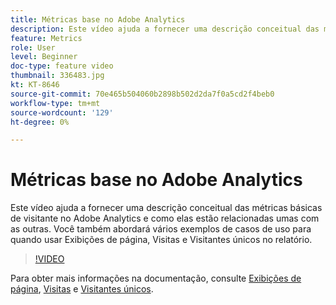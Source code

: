 ```yaml
---
title: Métricas base no Adobe Analytics
description: Este vídeo ajuda a fornecer uma descrição conceitual das métricas básicas de visitante no Adobe Analytics e como elas estão relacionadas umas com as outras. Você também abordará vários exemplos de casos de uso para quando usar Exibições de página, Visitas e Visitantes únicos no relatório.
feature: Metrics
role: User
level: Beginner
doc-type: feature video
thumbnail: 336483.jpg
kt: KT-8646
source-git-commit: 70e465b504060b2898b502d2da7f0a5cd2f4beb0
workflow-type: tm+mt
source-wordcount: '129'
ht-degree: 0%

---
```



# Métricas base no Adobe Analytics

Este vídeo ajuda a fornecer uma descrição conceitual das métricas básicas de visitante no Adobe Analytics e como elas estão relacionadas umas com as outras. Você também abordará vários exemplos de casos de uso para quando usar Exibições de página, Visitas e Visitantes únicos no relatório.

>[!VIDEO](https://video.tv.adobe.com/v/336483/?quality=12&learn=on)

Para obter mais informações na documentação, consulte [Exibições de página](https://experienceleague.adobe.com/docs/analytics/components/metrics/page-views.html), [Visitas](https://experienceleague.adobe.com/docs/analytics/components/metrics/visits.html) e [Visitantes únicos](https://experienceleague.adobe.com/docs/analytics/components/metrics/unique-visitors.html).
